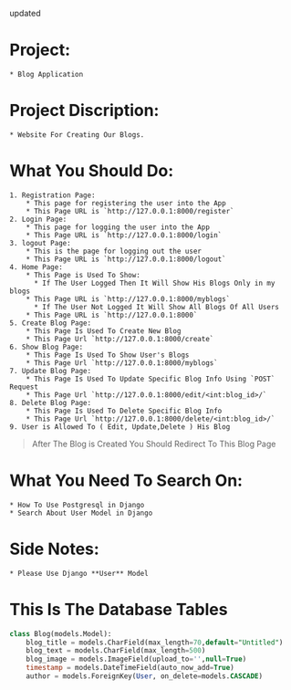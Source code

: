 updated
# Project:
	* Blog Application
# Project Discription:
	* Website For Creating Our Blogs.
# What You Should Do:
	1. Registration Page:
		* This page for registering the user into the App
		* This Page URL is `http://127.0.0.1:8000/register`
	2. Login Page:
		* This page for logging the user into the App
		* This Page URL is `http://127.0.0.1:8000/login`
	3. logout Page:
		* This is the page for logging out the user
		* This Page URL is `http://127.0.0.1:8000/logout`
    4. Home Page:
        * This Page is Used To Show:
          * If The User Logged Then It Will Show His Blogs Only in my blogs
        * This Page URL is `http://127.0.0.1:8000/myblogs`
          * If The User Not Logged It Will Show All Blogs Of All Users
        * This Page URL is `http://127.0.0.1:8000`
    5. Create Blog Page:
        * This Page Is Used To Create New Blog
        * This Page Url `http://127.0.0.1:8000/create`
    6. Show Blog Page:
        * This Page Is Used To Show User's Blogs
        * This Page Url `http://127.0.0.1:8000/myblogs`
    7. Update Blog Page:
        * This Page Is Used To Update Specific Blog Info Using `POST` Request
        * This Page Url `http://127.0.0.1:8000/edit/<int:blog_id>/`
    8. Delete Blog Page:
        * This Page Is Used To Delete Specific Blog Info
        * This Page Url `http://127.0.0.1:8000/delete/<int:blog_id>/`
    9. User is Allowed To ( Edit, Update,Delete ) His Blog
   > After The Blog is Created You Should Redirect To This Blog Page
# What You Need To Search On:
	* How To Use Postgresql in Django
	* Search About User Model in Django
# Side Notes:
	* Please Use Django **User** Model
# This Is The Database Tables
```sql
class Blog(models.Model):
    blog_title = models.CharField(max_length=70,default="Untitled")
    blog_text = models.CharField(max_length=500)
    blog_image = models.ImageField(upload_to='',null=True)
    timestamp = models.DateTimeField(auto_now_add=True)  
    author = models.ForeignKey(User, on_delete=models.CASCADE)
```
